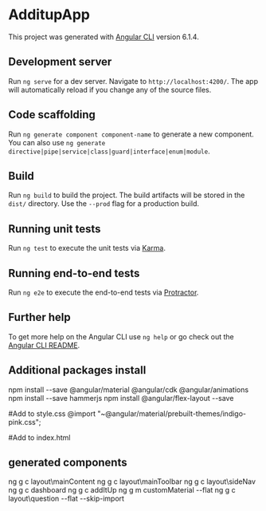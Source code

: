 # AdditupApp

This project was generated with [Angular CLI](https://github.com/angular/angular-cli) version 6.1.4.

## Development server

Run `ng serve` for a dev server. Navigate to `http://localhost:4200/`. The app will automatically reload if you change any of the source files.

## Code scaffolding

Run `ng generate component component-name` to generate a new component. You can also use `ng generate directive|pipe|service|class|guard|interface|enum|module`.

## Build

Run `ng build` to build the project. The build artifacts will be stored in the `dist/` directory. Use the `--prod` flag for a production build.

## Running unit tests

Run `ng test` to execute the unit tests via [Karma](https://karma-runner.github.io).

## Running end-to-end tests

Run `ng e2e` to execute the end-to-end tests via [Protractor](http://www.protractortest.org/).

## Further help

To get more help on the Angular CLI use `ng help` or go check out the [Angular CLI README](https://github.com/angular/angular-cli/blob/master/README.md).

## Additional packages install
npm install --save @angular/material @angular/cdk @angular/animations
npm install --save hammerjs
npm install @angular/flex-layout --save

#Add to style.css
@import "~@angular/material/prebuilt-themes/indigo-pink.css";

#Add to index.html
<link href="https://fonts.googleapis.com/icon?family=Material+Icons" rel="stylesheet">

## generated components
ng g c layout\mainContent
ng g c layout\mainToolbar
ng g c layout\sideNav
ng g c dashboard
ng g c addItUp
ng g m customMaterial --flat
ng g c layout\question --flat --skip-import
